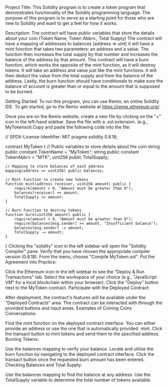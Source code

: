 Project Title: This Solidity program is to create a token program that demonstrates functionality of the Solidity programming language. The purpose of this program is to serve as a starting point for those who are new to Solidity and want to get a feel for how it works.

Description: The contract will have public variables that store the details about your coin (Token Name, Token Abbrv., Total Supply) The contract will have a mapping of addresses to balances (address => uint) it will have a mint function that takes two parameters: an address and a value. The function then increases the total supply by that number and increases the balance of the address by that amount. This contract will have a burn function, which works the opposite of the mint function, as it will destroy tokens. It will take an address and value just like the mint functions. It will then deduct the value from the total supply and from the balance of the address. Lastly, the burn function should have conditionals to make sure the balance of account is greater than or equal to the amount that is supposed to be burned.

Getting Started: To run this program, you can use Remix, an online Solidity IDE. To get started, go to the Remix website at https://remix.ethereum.org/.

Once you are on the Remix website, create a new file by clicking on the "+" icon in the left-hand sidebar. Save the file with a .sol extension. (e.g., MyTokensol).Copy and paste the following code into the file:

// SPDX-License-Identifier: MIT
pragma solidity 0.8.18;

contract MyToken {
    // Public variables to store details about the coin
    string public constant TokenName = "MyToken";
    string public constant TokenAbbrv = "MTK";
    uint256 public TotalSupply;

    // Mapping to store balances of each address
    mapping(address => uint256) public balances;

    // Mint function to create new tokens
    function mint(address receiver, uint256 amount) public {
        require(amount > 0, "Amount must be greater than 0");
        balances[receiver] += amount;
        TotalSupply += amount;
    }

    // Burn function to destroy tokens
    function burn(uint256 amount) public {
        require(amount > 0, "Amount must be greater than 0");
        require(balances[msg.sender] >= amount, "Insufficient balance");
        balances[msg.sender] -= amount;
        TotalSupply -= amount;
    }
}
Clicking the "solidity" icon in the left sidebar will open the "Solidity Compiler" pane. Verify that you have chosen the appropriate compiler version (0.8.18). From the menu, choose "Compile MyToken.sol". Put the Agreement into Practice:

Click the Ethereum icon in the left sidebar to see the "Deploy & Run Transactions" tab. Select the workspace of your choice (e.g., "JavaScript VM" for a local blockchain within your browser). Click the "Deploy" button next to the MyToken contract. Participate with the Deployed Contract:

After deployment, the contract's features will be available under the "Deployed Contracts" area. The contract can be interacted with through the provided buttons and input areas. Examples of Coining Coins Conversations:

Find the mint function on the deployed contract interface. You can either provide an address or use the one that is automatically provided. mint. Click the transact button to mint tokens and send them to the specified address. Burning Tokens:

Use the balances mapping to verify your balance. Locate and utilise the burn function by navigating to the deployed contract interface. Click the transact button once the requested burn amount has been entered. Checking Balances and Total Supply:

Use the balances mapping to find the balance at any address. Use the TotalSupply variable to determine the total number of tokens available.
